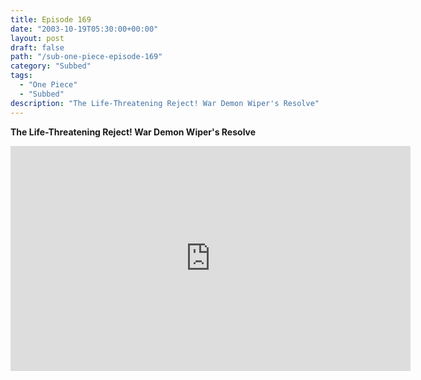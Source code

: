 ```yaml
---
title: Episode 169
date: "2003-10-19T05:30:00+00:00"
layout: post
draft: false
path: "/sub-one-piece-episode-169"
category: "Subbed"
tags:
  - "One Piece"
  - "Subbed"
description: "The Life-Threatening Reject! War Demon Wiper's Resolve"
---
```


**The Life-Threatening Reject! War Demon Wiper's Resolve**

<iframe width="640" height="360" src="https://www.rapidvideo.com/e/FXQEEEGB0D" frameborder="0" marginwidth=0 marginheight=0 scrolling=no allowfullscreen></iframe>

